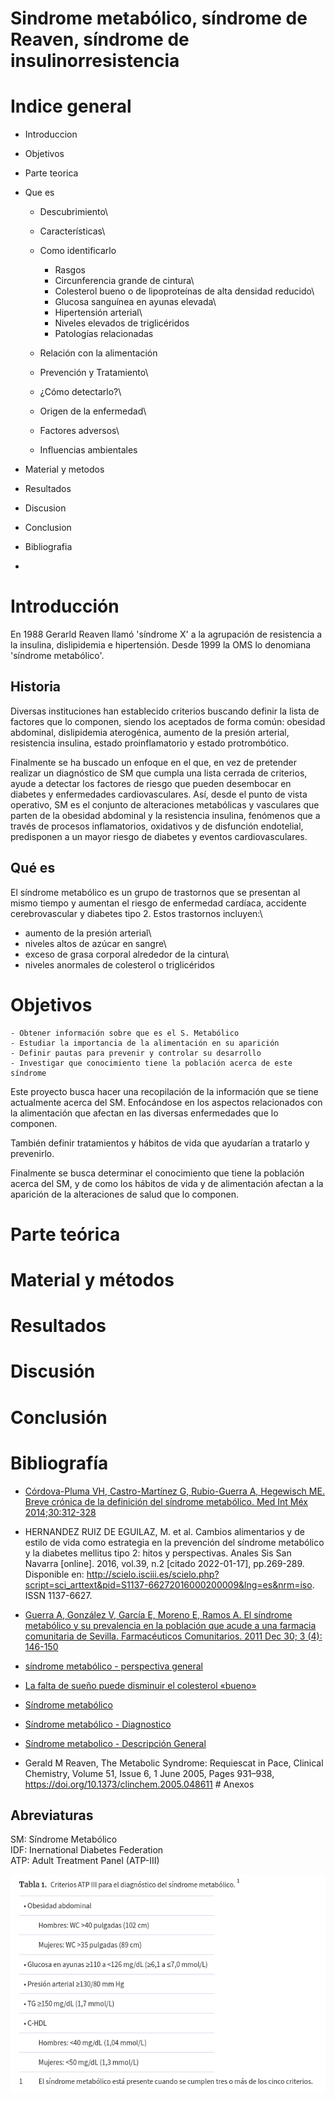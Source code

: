 Sindrome metabólico, síndrome de Reaven, síndrome de insulinorresistencia
=========================================================================

Indice general
==============

-   Introduccion

-   Objetivos

-   Parte teorica

-   Que es
    -   Descubrimiento\
    -   Características\
    -   Como identificarlo
        -   Rasgos
        -   Circunferencia grande de cintura\
        -   Colesterol bueno o de lipoproteínas de alta densidad
            reducido\
        -   Glucosa sanguínea en ayunas elevada\
        -   Hipertensión arterial\
        -   Niveles elevados de triglicéridos
        -   Patologías relacionadas
    -   Relación con la alimentación

    -   Prevención y Tratamiento\
    -   ¿Cómo detectarlo?\
    -   Origen de la enfermedad\
    -   Factores adversos\
    -   Influencias ambientales

-   Material y metodos
-   Resultados
-   Discusion
-   Conclusion
-   Bibliografia
-   

Introducción
============

En 1988 Gerarld Reaven llamó 'síndrome X' a la agrupación de resistencia
a la insulina, dislipidemia e hipertensión. Desde 1999 la OMS lo
denomiana 'síndrome metabólico'.

Historia
--------

Diversas instituciones han establecido criterios buscando definir la
lista de factores que lo componen, siendo los aceptados de forma común:
obesidad abdominal, dislipidemia aterogénica, aumento de la presión
arterial, resistencia insulina, estado proinflamatorio y estado
protrombótico.

Finalmente se ha buscado un enfoque en el que, en vez de pretender
realizar un diagnóstico de SM que cumpla una lista cerrada de criterios,
ayude a detectar los factores de riesgo que pueden desembocar en
diabetes y enfermedades cardiovasculares. Así, desde el punto de vista
operativo, SM es el conjunto de alteraciones metabólicas y vasculares
que parten de la obesidad abdominal y la resistencia insulina, fenómenos
que a través de procesos inflamatorios, oxidativos y de disfunción
endotelial, predisponen a un mayor riesgo de diabetes y eventos
cardiovasculares.

Qué es
------

El síndrome metabólico es un grupo de trastornos que se presentan al
mismo tiempo y aumentan el riesgo de enfermedad cardíaca, accidente
cerebrovascular y diabetes tipo 2. Estos trastornos incluyen:\
- aumento de la presión arterial\
- niveles altos de azúcar en sangre\
- exceso de grasa corporal alrededor de la cintura\
- niveles anormales de colesterol o triglicéridos

Objetivos
=========

    - Obtener información sobre que es el S. Metabólico  
    - Estudiar la importancia de la alimentación en su aparición  
    - Definir pautas para prevenir y controlar su desarrollo  
    - Investigar que conocimiento tiene la población acerca de este síndrome  

Este proyecto busca hacer una recopilación de la información que se
tiene actualmente acerca del SM. Enfocándose en los aspectos
relacionados con la alimentación que afectan en las diversas
enfermedades que lo componen.

También definir tratamientos y hábitos de vida que ayudarían a tratarlo
y prevenirlo.

Finalmente se busca determinar el conocimiento que tiene la población
acerca del SM, y de como los hábitos de vida y de alimentación afectan a
la aparición de la alteraciones de salud que lo componen.

Parte teórica
=============

Material y métodos
==================

Resultados
==========

Discusión
=========

Conclusión
==========

Bibliografía
============

-   [Córdova-Pluma VH, Castro-Martínez G, Rubio-Guerra A, Hegewisch ME.
    Breve crónica de la definición del síndrome metabólico. Med Int Méx
    2014;30:312-328](https://www.researchgate.net/profile/Marta-Hegewisch/publication/285026795_A_brief_chronic_of_metabolic_syndrome_definition/links/5bbcc9be299bf1049b7853b9/A-brief-chronic-of-metabolic-syndrome-definition.pdf)

-   HERNANDEZ RUIZ DE EGUILAZ, M. et al. Cambios alimentarios y de
    estilo de vida como estrategia en la prevención del síndrome
    metabólico y la diabetes mellitus tipo 2: hitos y perspectivas.
    Anales Sis San Navarra \[online\]. 2016, vol.39, n.2 \[citado
    2022-01-17\], pp.269-289. Disponible en:
    <http://scielo.isciii.es/scielo.php?script=sci_arttext&pid=S1137-66272016000200009&lng=es&nrm=iso>.
    ISSN 1137-6627.

-   [Guerra A, González V, García E, Moreno E, Ramos A. El síndrome
    metabólico y su prevalencia en la población que acude a una farmacia
    comunitaria de Sevilla. Farmacéuticos Comunitarios. 2011 Dec 30; 3
    (4):
    146-150](https://www.farmaceuticoscomunitarios.org/es/journal-article/sindrome-metabolico-su-prevalencia-poblacion-que-acude-una-farmacia-comunitaria)

-   [síndrome metabólico - perspectiva
    general](https://middlesexhealth.org/learning-center/espanol/enfermedades-y-afecciones/s-ndrome-metab-lico)

-   [La falta de sueño puede disminuir el colesterol
    «bueno»](https://isanidad.com/67663/la-falta-de-sueno-puede-disminuir-el-colesterol-bueno/)

-   [Síndrome
    metabólico](https://www.cun.es/enfermedades-tratamientos/enfermedades/sindrome-metabolico)

-   [Síndrome metabólico -
    Diagnostico](https://www.mayoclinic.org/es-es/diseases-conditions/metabolic-syndrome/diagnosis-treatment/drc-20351921)

-   [Síndrome metabolico - Descripción
    General](https://www.mayoclinic.org/es-es/diseases-conditions/metabolic-syndrome/symptoms-causes/syc-20351916)

-   Gerald M Reaven, The Metabolic Syndrome: Requiescat in Pace,
    Clinical Chemistry, Volume 51, Issue 6, 1 June 2005, Pages 931–938,
    https://doi.org/10.1373/clinchem.2005.048611 \# Anexos

Abreviaturas
------------

SM: Síndrome Metabólico\
IDF: Inernational Diabetes Federation\
ATP: Adult Treatment Panel (ATP-III)

![SM](articulos/El_síndrome_metabólico_Requiescat_in_Pace_tabla1.png)
